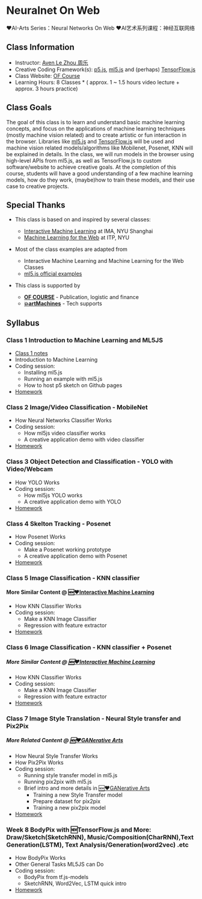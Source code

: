 # Neuralnet On Web
❤️AI-Arts Series：Neural Networks On Web ❤️AI艺术系列课程：神经互联网络

## Class Information
* Instructor: [Aven Le Zhou 周乐](https://www.aven.cc)
* Creative Coding Framework(s): [p5.js](https://p5js.org/), [ml5.js](https://ml5js.org/) and (perhaps) [TensorFlow.js](https://js.tensorflow.org/)
* Class Website: [OF Course](https://ofcourse.io)
* Learning Hours: 8 Classes * ( approx. 1 ~ 1.5 hours video lecture + approx. 3 hours practice)

## Class Goals
The goal of this class is to learn and understand basic machine learning concepts, and focus on the applications of machine learning techniques (mostly machine vision related) and to create artistic or fun interaction in the browser. Libraries like [ml5.js](https://ml5js.org/) and [TensorFlow.js](https://js.tensorflow.org/) will be used and machine vision related models/algorithms like Mobilenet, Posenet, KNN will be explained in details. In the class, we will run models in the browser using high-level APIs from ml5.js, as well as TensorFlow.js to custom software/website to achieve creative goals. At the completion of this course, students will have a good understanding of a few machine learning models, how do they work, (maybe)how to train these models, and their use case to creative projects.

## Special Thanks
* This class is based on and inspired by several classes:
    * [Interactive Machine Learning](https://github.com/imachines/IMA-Interactive-Machine-Learning) at IMA, NYU Shanghai
    * [Machine Learning for the Web](https://github.com/yining1023/machine-learning-for-the-web) at ITP, NYU

* Most of the class examples are adapted from 
    * Interactive Machine Learning and Machine Learning for the Web Classes
    * [ml5.js official examples](https://ml5js.org/docs/quick-start)

* This class is supported by
    * [**OF COURSE**](http://ofcourse.io/) - Publication, logistic and finance
    * [**💥artMachines**](https://www.artmachines.net) - Tech supports

## Syllabus
### Class 1 Introduction to Machine Learning and ML5JS

* [Class 1 notes](class01-material/class01.md)
* Introduction to Machine Learning
* Coding session:
  * Installing ml5.js
  * Running an example with ml5.js
  * How to host p5 sketch on Github pages
* [Homework]()

### Class 2 Image/Video Classification - MobileNet

* How Neural Networks Classifier Works
* Coding session:
  * How ml5js video classifier works
  * A creative application demo with video classifier
* [Homework]()

### Class 3 Object Detection and Classification - YOLO with Video/Webcam

* How YOLO Works
* Coding session:
  * How ml5js YOLO works
  * A creative application demo with YOLO
* [Homework]()

### Class 4 Skelton Tracking - Posenet 

* How Posenet Works
* Coding session:
  * Make a Posenet working prototype
  * A creative application demo with Posenet
* [Homework]()

### Class 5 Image Classification - KNN classifier
#### More Similar Content @ [🆕❤️Interactive Machine Learning](https://github.com/artmachines/Interactive-Machine-Learning)

* How KNN Classifier Works
* Coding session:
  * Make a KNN Image Classifier
  * Regression with feature extractor
* [Homework]()

### Class 6 Image Classification - KNN classifier + Posenet
##### More Similar Content @ [🆕❤️Interactive Machine Learning](https://github.com/artmachines/Interactive-Machine-Learning)

* How KNN Classifier Works
* Coding session:
  * Make a KNN Image Classifier
  * Regression with feature extractor
* [Homework]()

### Class 7 Image Style Translation - Neural Style transfer and Pix2Pix 
##### More Related Content @ [🆕❤️GANerative Arts](https://github.com/artmachines/GANerative-Arts) 
* How Neural Style Transfer Works
* How Pix2Pix Works
* Coding session:
  * Running style transfer model in ml5.js
  * Running pix2pix with ml5.js
  * Brief intro and more details in [🆕❤️GANerative Arts](https://github.com/artmachines/GANerative-Arts)
    * Training a new Style Transfer model
    * Prepare dataset for pix2pix
    * Training a new pix2pix model
* [Homework]()

### Week 8 BodyPix with 🆕TensorFlow.js and More: Draw/Sketch(SketchRNN), Music/Composition(CharRNN),Text Generation(LSTM), Text Analysis/Generation(word2vec) .etc

* How BodyPix Works
* Other General Tasks ML5JS can Do 
* Coding session:
  - BodyPix from tf.js-models
  - SketchRNN, Word2Vec, LSTM quick intro
* [Homework]()

